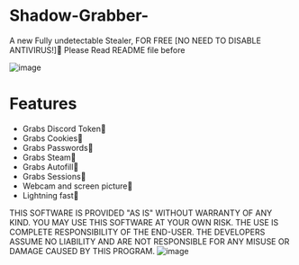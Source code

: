 # Shadow-Grabber-
A new Fully undetectable Stealer, FOR FREE [NO NEED TO DISABLE ANTIVIRUS!]🌌 Please Read README file before

![image](https://github.com/Excalisz/Shadow-Grabber-/assets/149337616/1247bed3-1203-43f1-b7e9-b9628293060d)

# Features
- Grabs Discord Token🌌
- Grabs Cookies🌌
- Grabs Passwords🌌
- Grabs Steam🌌
- Grabs Autofill🌌
- Grabs Sessions🌌
- Webcam and screen picture🌌
- Lightning fast🌌

THIS SOFTWARE IS PROVIDED "AS IS" WITHOUT WARRANTY OF ANY KIND. YOU MAY USE THIS SOFTWARE AT YOUR OWN RISK. THE USE IS COMPLETE RESPONSIBILITY OF THE END-USER. THE DEVELOPERS ASSUME NO LIABILITY AND ARE NOT RESPONSIBLE FOR ANY MISUSE OR DAMAGE CAUSED BY THIS PROGRAM.
![image](https://github.com/Excalisz/Shadow-Grabber-/assets/149337616/1247bed3-1203-43f1-b7e9-b9628293060d)
